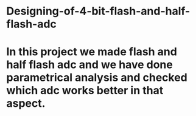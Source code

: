 # Designing-of-4-bit-flash-and-half-flash-adc
# In this project we made flash and half flash adc and we have done parametrical analysis and checked which adc works better in that aspect.
